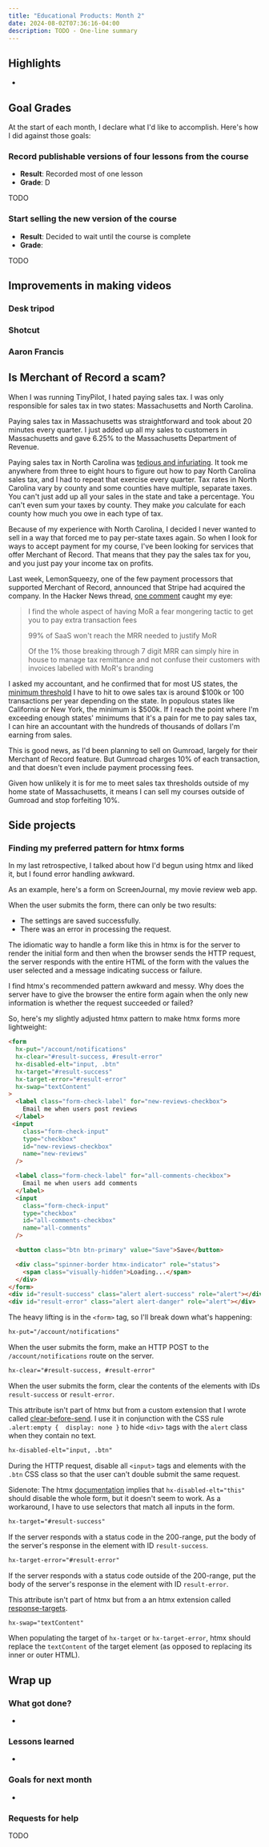 ```yaml
---
title: "Educational Products: Month 2"
date: 2024-08-02T07:36:16-04:00
description: TODO - One-line summary
---
```


## Highlights

-

## Goal Grades

At the start of each month, I declare what I'd like to accomplish. Here's how I did against those goals:

### Record publishable versions of four lessons from the course

- **Result**: Recorded most of one lesson
- **Grade**: D

TODO

### Start selling the new version of the course

- **Result**: Decided to wait until the course is complete
- **Grade**:

TODO

## Improvements in making videos

### Desk tripod

### Shotcut

### Aaron Francis

## Is Merchant of Record a scam?

When I was running TinyPilot, I hated paying sales tax. I was only responsible for sales tax in two states: Massachusetts and North Carolina.

Paying sales tax in Massachusetts was straightforward and took about 20 minutes every quarter. I just added up all my sales to customers in Massachusetts and gave 6.25% to the Massachusetts Department of Revenue.

Paying sales tax in North Carolina was [tedious and infuriating](https://x.com/deliberatecoder/status/1712875215091286350). It took me anywhere from three to eight hours to figure out how to pay North Carolina sales tax, and I had to repeat that exercise every quarter. Tax rates in North Carolina vary by county and some counties have multiple, separate taxes. You can't just add up all your sales in the state and take a percentage. You can't even sum your taxes by county. They make _you_ calculate for each county how much you owe in each type of tax.

Because of my experience with North Carolina, I decided I never wanted to sell in a way that forced me to pay per-state taxes again. So when I look for ways to accept payment for my course, I've been looking for services that offer Merchant of Record. That means that they pay the sales tax for you, and you just pay your income tax on profits.

Last week, LemonSqueezy, one of the few payment processors that supported Merchant of Record, announced that Stripe had acquired the company. In the Hacker News thread, [one comment](https://news.ycombinator.com/item?id=41082681) caught my eye:

> I find the whole aspect of having MoR a fear mongering tactic to get you to pay extra transaction fees
>
> 99% of SaaS won't reach the MRR needed to justify MoR
>
> Of the 1% those breaking through 7 digit MRR can simply hire in house to manage tax remittance and not confuse their customers with invoices labelled with MoR's branding

I asked my accountant, and he confirmed that for most US states, the [minimum threshold](https://www.salestaxinstitute.com/resources/economic-nexus-state-guide) I have to hit to owe sales tax is around $100k or 100 transactions per year depending on the state. In populous states like California or New York, the minimum is $500k. If I reach the point where I'm exceeding enough states' minimums that it's a pain for me to pay sales tax, I can hire an accountant with the hundreds of thousands of dollars I'm earning from sales.

This is good news, as I'd been planning to sell on Gumroad, largely for their Merchant of Record feature. But Gumroad charges 10% of each transaction, and that doesn't even include payment processing fees.

Given how unlikely it is for me to meet sales tax thresholds outside of my home state of Massachusetts, it means I can sell my courses outside of Gumroad and stop forfeiting 10%.

## Side projects

### Finding my preferred pattern for htmx forms

In my last retrospective, I talked about how I'd begun using htmx and liked it, but I found error handling awkward.

As an example, here's a form on ScreenJournal, my movie review web app.

When the user submits the form, there can only be two results:

- The settings are saved successfully.
- There was an error in processing the request.

The idiomatic way to handle a form like this in htmx is for the server to render the initial form and then when the browser sends the HTTP request, the server responds with the entire HTML of the form with the values the user selected and a message indicating success or failure.

I find htmx's recommended pattern awkward and messy. Why does the server have to give the browser the entire form again when the only new information is whether the request succeeded or failed?

So, here's my slightly adjusted htmx pattern to make htmx forms more lightweight:

<!-- prettier-ignore -->
```html
<form
  hx-put="/account/notifications"
  hx-clear="#result-success, #result-error"
  hx-disabled-elt="input, .btn"
  hx-target="#result-success"
  hx-target-error="#result-error"
  hx-swap="textContent"
>
  <label class="form-check-label" for="new-reviews-checkbox">
    Email me when users post reviews
  </label>
 <input
    class="form-check-input"
    type="checkbox"
    id="new-reviews-checkbox"
    name="new-reviews"
  />

  <label class="form-check-label" for="all-comments-checkbox">
    Email me when users add comments
  </label>
  <input
    class="form-check-input"
    type="checkbox"
    id="all-comments-checkbox"
    name="all-comments"
  />

  <button class="btn btn-primary" value="Save">Save</button>

  <div class="spinner-border htmx-indicator" role="status">
    <span class="visually-hidden">Loading...</span>
  </div>
</form>
<div id="result-success" class="alert alert-success" role="alert"></div>
<div id="result-error" class="alert alert-danger" role="alert"></div>
```

The heavy lifting is in the `<form>` tag, so I'll break down what's happening:

```html
hx-put="/account/notifications"
```

When the user submits the form, make an HTTP POST to the `/account/notifications` route on the server.

```html
hx-clear="#result-success, #result-error"
```

When the user submits the form, clear the contents of the elements with IDs `result-success` or `result-error`.

This attribute isn't part of htmx but from a custom extension that I wrote called [clear-before-send](https://github.com/mtlynch/screenjournal/blob/f2f1b4420a5752314a2feb87a42c47147486e222/static/js/htmx-ext/clear-before-send.js). I use it in conjunction with the CSS rule `.alert:empty {  display: none }` to hide `<div>` tags with the `alert` class when they contain no text.

```html
hx-disabled-elt="input, .btn"
```

During the HTTP request, disable all `<input>` tags and elements with the `.btn` CSS class so that the user can't double submit the same request.

Sidenote: The htmx [documentation](https://htmx.org/attributes/hx-disable/) implies that `hx-disabled-elt="this"` should disable the whole form, but it doesn't seem to work. As a workaround, I have to use selectors that match all inputs in the form.

```html
hx-target="#result-success"
```

If the server responds with a status code in the 200-range, put the body of the server's response in the element with ID `result-success`.

```html
hx-target-error="#result-error"
```

If the server responds with a status code outside of the 200-range, put the body of the server's response in the element with ID `result-error`.

This attribute isn't part of htmx but from a an htmx extension called [response-targets](https://github.com/bigskysoftware/htmx-extensions/blob/c86568af52c98f0ae14ec70644ef868921ffabc9/src/response-targets/README.md).

```html
hx-swap="textContent"
```

When populating the target of `hx-target` or `hx-target-error`, htmx should replace the `textContent` of the target element (as opposed to replacing its inner or outer HTML).

## Wrap up

### What got done?

-

### Lessons learned

-

### Goals for next month

-

### Requests for help

TODO
